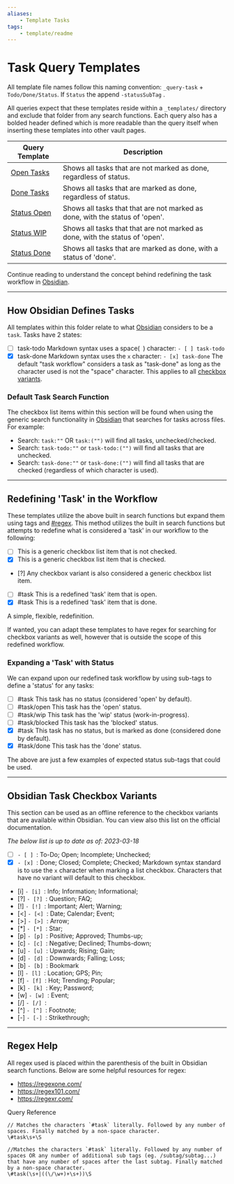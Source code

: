 ```yaml
---
aliases: 
    - Template Tasks
tags:
    - template/readme
---
```

# Task Query Templates
All template file names follow this naming convention: 
	`_query-task` + `Todo/Done/Status`. If `Status` the append `-statusSubTag` .

All queries expect that these templates reside within a `_templates/` directory and exclude that folder from any search functions. Each query also has a bolded header defined which is more readable than the query itself when inserting these templates into other vault pages.

| Query Template                         | Description                                                                  |
| -------------------------------------- | ---------------------------------------------------------------------------- |
| [Open Tasks](_query-taskTodo.md)       | Shows all tasks that are not marked as done, regardless of status.           |
| [Done Tasks](_query-taskDone.md)       | Shows all tasks that are marked as done, regardless of status.               |
| [Status Open](_query-taskStatus-open.md) | Shows all tasks that that are not marked as done, with the status of 'open'. |
| [Status WIP](_query-taskStatus-wip.md)   | Shows all tasks that that are not marked as done, with the status of 'open'. |
| [Status Done](_query-taskStatus-done.md)                            | Shows all tasks that are marked as done, with a status of 'done'.            |

Continue reading to understand the concept behind redefining the task workflow in [Obsidian](https://obsidian.md/).

---
## How Obsidian Defines Tasks
All templates within this folder relate to what [Obsidian](https://obsidian.md/) considers to be a `task`. Tasks have 2 states:
- [ ] task-todo
	Markdown syntax uses a space(` `) character: `- [ ] task-todo`
- [x] task-done
	Markdown syntax uses the `x` character: `- [x] task-done`
The default "task workflow" considers a task as "task-done" as long as the character used is not the "space" character. This applies to all [checkbox variants](#Obsidian-Checkbox-Variants).

### Default Task Search Function
The checkbox list items within this section will be found when using the generic search functionality in [Obsidian](https://obsidian.md/) that searches for tasks across files. For example:
- Search: `task:""` OR `task:("")`  will find all tasks, unchecked/checked.
- Search: `task-todo:""` or `task-todo:("")` will find all tasks that are unchecked.
- Search: `task-done:""` or `task-done:("")` will find all tasks that are checked (regardless of which character is used).

---
## Redefining 'Task' in the Workflow
These templates utilize the above built in search functions but expand them using tags and  [#regex](https://en.wikipedia.org/wiki/Regular_expression). This method utilizes the built in search functions but attempts to redefine what is considered a 'task' in our workflow to the following:

- [ ] This is a generic checkbox list item that is not checked.
- [x] This is a generic checkbox list item that is checked.
- [?] Any checkbox variant is also considered a generic checkbox list item. 

- [ ] #task This is a redefined 'task' item that is open.
- [x] #task This is a redefined 'task' item that is done.

A simple, flexible, redefinition.

If wanted, you can adapt these templates to have regex for searching for checkbox variants as well, however that is outside the scope of this redefined workflow.

### Expanding a 'Task' with Status
We can expand upon our redefined task workflow by using sub-tags to define a 'status' for any tasks:
- [ ] #task This task has no status (considered 'open' by default).
- [ ] #task/open This task has the 'open' status.
- [ ] #task/wip This task has the 'wip' status (work-in-progress).
- [ ] #task/blocked This task has the 'blocked' status.
- [x] #task This task has no status, but is marked as done (considered done by default).
- [x] #task/done This task has the 'done' status.

The above are just a few examples of expected status sub-tags that could be used. 

---
## Obsidian Task Checkbox Variants
This section can be used as an offline reference to the checkbox variants that are available within Obsidian. You can view also this list on the official documentation.

*The below list is up to date as of: 2023-03-18*
- [ ] `- [ ] `: To-Do; Open; Incomplete; Unchecked;
- [x] `- [x] `: Done; Closed; Complete; Checked;
      Markdown syntax standard is to use the `x` character when marking a list checkbox. Characters that have no variant will default to this checkbox.
- [i] `- [i] `: Info; Information; Informational;
- [?] `- [?] `: Question; FAQ; 
- [!] `- [!] `: Important; Alert; Warning; 
- [<] `- [<] `: Date; Calendar; Event;
- [>] `- [>] `: Arrow;
- [*] `- [*] `: Star;
- [p] `- [p] `: Positive; Approved; Thumbs-up;
- [c] `- [c] `: Negative; Declined; Thumbs-down;
- [u] `- [u] `: Upwards; Rising; Gain;
- [d] `- [d] `: Downwards; Falling; Loss;
- [b] `- [b] `: Bookmark
- [l] `- [l] `: Location; GPS; Pin;
- [f] `- [f] `: Hot; Trending; Popular;
- [k] `- [k] `: Key; Password; 
- [w] `- [w] `: Event; 
- [/] `- [/] `: 
- [^] `- [^] `: Footnote;
- [-] `- [-] `: Strikethrough;

---
## Regex Help
All regex used is placed within the parenthesis of the built in Obsidian search functions. Below are some helpful resources for regex:
- https://regexone.com/
- https://regex101.com/
- https://regexr.com/

Query Reference
```regex
// Matches the characters `#task` literally. Followed by any number of spaces. Finally matched by a non-space character.
\#task\s+\S

//Matches the characters `#task` literally. Followed by any number of spaces OR any number of additional sub tags (eg. /subtag/subtag...) that have any number of spaces after the last subtag. Finally matched by a non-space character.
\#task(\s+|((\/\w+)+\s+))\S
```
